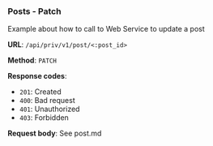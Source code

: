 ### Posts - Patch

Example about how to call to Web Service to update a post

**URL**: `/api/priv/v1/post/<:post_id>`

**Method**: `PATCH`

**Response codes**: 
* `201`: Created
* `400`: Bad request
* `401`: Unauthorized 
* `403`: Forbidden
  
**Request body**: 
See post.md

